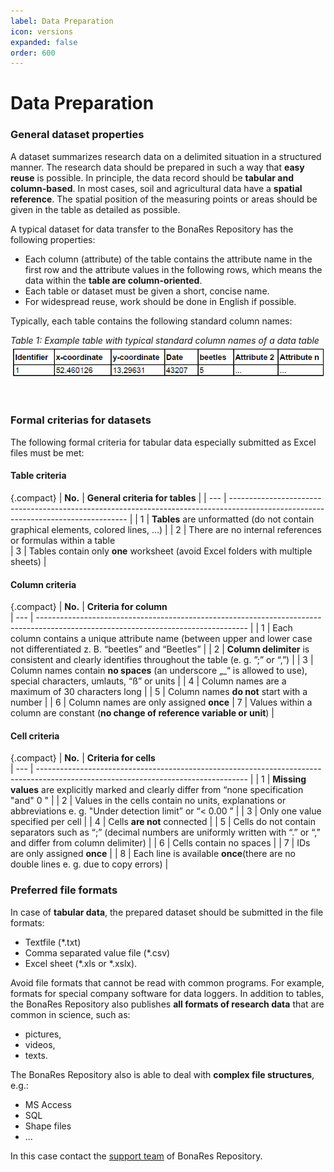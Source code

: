 ```yaml
---
label: Data Preparation
icon: versions
expanded: false
order: 600
---
```

# Data Preparation

### General dataset properties  

A dataset summarizes research data on a delimited situation in a structured manner. The research data should be prepared
in such a way that **easy reuse** is possible. In principle, the data record should be **tabular and column-based**. In
most cases, soil and agricultural data have a **spatial reference**. The spatial position of the measuring points or
areas should be given in the table as detailed as possible.

A typical dataset for data transfer to the BonaRes Repository has the following properties:
- Each column (attribute) of the table contains the attribute name in the first row and the attribute values in the
following rows, which means the data within the **table are column-oriented**. 
- Each table or dataset must be given a short, concise name. 
- For widespread reuse, work should be done in English if possible.

Typically, each table contains the following standard column names:

_Table 1: Example table with typical standard column names of a data table_
<img src="/static/img/table_format.png" alt=" table format" />

<br>

### Formal criterias for datasets

The following formal criteria for tabular data especially submitted as Excel files must be met:

#### Table criteria

{.compact}
| **No.**   | **General criteria for tables**                                                                                                                  |
| --- | ---------------------------------------------------------------------------------------------------------------------------------- |
| 1   | **Tables** are unformatted (do not contain graphical elements, colored lines, …)                                                    |
| 2   | There are no internal references or formulas within a table    
| 3   | Tables contain only **one** worksheet (avoid Excel folders with multiple sheets)                                                   |

#### Column criteria
                                                                    
{.compact}
| **No.**  | **Criteria for column**      
| --- | ---------------------------------------------------------------------------------------------------------------------------------- |
| 1   | Each column contains a unique attribute name (between upper and lower case not differentiated z. B. “beetles” and “Beetles” |
| 2   | **Column delimiter** is consistent and clearly identifies throughout the table (e. g. ”;” or “,”)                                  |
| 3   | Column names contain **no spaces** (an underscore „_“ is allowed to use), special characters, umlauts, “ß” or units             |
| 4   | Column names are a maximum of 30 characters long                                                                                             |
| 5   | Column names **do not** start with a number                                                                                                  |
| 6   | Column names are only assigned **once**
| 7   | Values within a column are constant (**no change of reference variable or unit**)                                                  |

#### Cell criteria
{.compact}
| **No.**  | **Criteria for cells**      
| --- | ---------------------------------------------------------------------------------------------------------------------------------- |
| 1  | **Missing values** are explicitly marked and clearly differ from “none specification "and" 0 "                                     |
| 2  | Values in the cells contain no units, explanations or abbreviations e. g. "Under detection limit” or “< 0.00 ”                     |
| 3  | Only one value specified per cell                                                                                                  |
| 4  | Cells **are not** connected                                                                                                        |
| 5  | Cells do not contain separators such as “;” (decimal numbers are uniformly written with “.” or “,” and differ from column delimiter) |
| 6  | Cells contain no spaces                                                                                                             |
| 7  | IDs are only assigned **once**                                                                                                     |
| 8  | Each line is available **once**(there are no double lines e. g. due to copy errors)                                                |


### Preferred file formats

In case of **tabular data**, the prepared dataset should be submitted in the file formats:
- Textfile (*.txt)
- Comma separated value file (*.csv)
- Excel sheet (*.xls or *.xslx).

Avoid file formats that cannot be read with common programs. For example, formats for
special company software for data loggers. In addition to tables, the BonaRes Repository 
also publishes **all formats of research data** that are common in science, such as:
- pictures, 
- videos, 
- texts. 

The BonaRes Repository also is able to deal with **complex file structures**, e.g.: 
- MS Access
- SQL 
- Shape files
- ... 

In this case contact the [support team](mailto:support-data@bonares.de) of BonaRes Repository.

